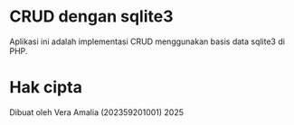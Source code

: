 # CRUD dengan sqlite3

Aplikasi ini adalah implementasi CRUD menggunakan basis data sqlite3 di PHP.

# Hak cipta

Dibuat oleh Vera Amalia (202359201001) 2025
